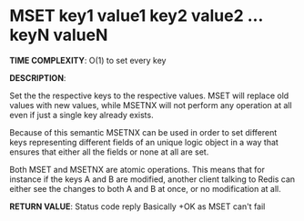 # MSET key1 value1 key2 value2 ... keyN valueN #

**TIME COMPLEXITY**:
O(1) to set every key

**DESCRIPTION**:

Set the the respective keys to the respective values. MSET will replace old
values with new values, while MSETNX will not perform any operation at all
even if just a single key already exists.

Because of this semantic MSETNX can be used in order to set different keys
representing different fields of an unique logic object in a way that ensures
that either all the fields or none at all are set.

Both MSET and MSETNX are atomic operations. This means that for instance if
the keys A and B are modified, another client talking to Redis can either see
the changes to both A and B at once, or no modification at all.

**RETURN VALUE**: Status code reply Basically +OK as MSET can't fail
